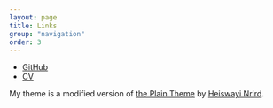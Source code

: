 ```yaml
---
layout: page
title: Links 
group: "navigation"
order: 3
---
```

* [GitHub](https://github.com/kristenmasada)
* [CV](./cv/cv.pdf)

My theme is a modified version of [the Plain Theme](http://github.com/heiswayi/the-plain) by [Heiswayi Nrird](http://heiswayi.github.io). 


